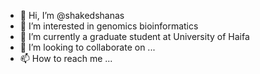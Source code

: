 - 👋 Hi, I’m @shakedshanas
- 👀 I’m interested in genomics bioinformatics
- 🌱 I’m currently a graduate student at University of Haifa
- 💞️ I’m looking to collaborate on ...
- 📫 How to reach me ...

<!---
shakedshanas/shakedshanas is a ✨ special ✨ repository because its `README.md` (this file) appears on your GitHub profile.
You can click the Preview link to take a look at your changes.
--->
